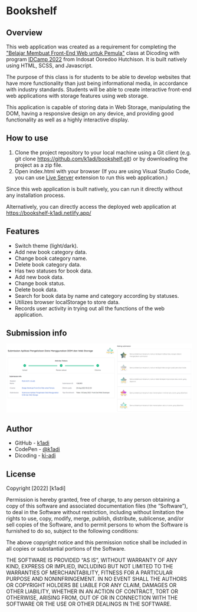 # Bookshelf

## Overview
This web application was created as a requirement for completing the ["Belajar Membuat Front-End Web untuk Pemula"](https://www.dicoding.com/academies/315) class at Dicoding with program [IDCamp 2022](https://idcamp.ioh.co.id/) from Indosat Ooredoo Hutchison. It is built natively using HTML, SCSS, and Javascript.

The purpose of this class is for students to be able to develop websites that have more functionality than just being informational media, in accordance with industry standards. Students will be able to create interactive front-end web applications with storage features using web storage.

This application is capable of storing data in Web Storage, manipulating the DOM, having a responsive design on any device, and providing good functionality as well as a highly interactive display.

## How to use
1. Clone the project repository to your local machine using a Git client (e.g. git clone https://github.com/k1adi/bookshelf.git) or by downloading the project as a zip file.
2. Open index.html with your browser (If you are using Visual Studio Code, you can use [Live Server](https://marketplace.visualstudio.com/items?itemName=ritwickdey.LiveServer) extension to run this web application.)

Since this web application is built natively, you can run it directly without any installation process.

Alternatively, you can directly access the deployed web application at https://bookshelf-k1adi.netlify.app/

## Features
- Switch theme (light/dark).
- Add new book category data.
- Change book category name.
- Delete book category data.
- Has two statuses for book data.
- Add new book data.
- Change book status.
- Delete book data.
- Search for book data by name and category according by statuses.
- Utilizes browser localStorage to store data.
- Records user activity in trying out all the functions of the web application.

## Submission info
![Submission info](screenshoot/submission-info.png)

## Author
- GitHub - [k1adi](https://github.com/k1adi)
- CodePen - [@k1adi](https://codepen.io/k1adi)
- Dicoding - [ki-adi](https://www.dicoding.com/users/ki-adi)

## License
Copyright [2022] [k1adi]

Permission is hereby granted, free of charge, to any person obtaining a copy of this software and associated documentation files (the “Software”), to deal in the Software without restriction, including without limitation the rights to use, copy, modify, merge, publish, distribute, sublicense, and/or sell copies of the Software, and to permit persons to whom the Software is furnished to do so, subject to the following conditions:

The above copyright notice and this permission notice shall be included in all copies or substantial portions of the Software.

THE SOFTWARE IS PROVIDED “AS IS”, WITHOUT WARRANTY OF ANY KIND, EXPRESS OR IMPLIED, INCLUDING BUT NOT LIMITED TO THE WARRANTIES OF MERCHANTABILITY, FITNESS FOR A PARTICULAR PURPOSE AND NONINFRINGEMENT. IN NO EVENT SHALL THE AUTHORS OR COPYRIGHT HOLDERS BE LIABLE FOR ANY CLAIM, DAMAGES OR OTHER LIABILITY, WHETHER IN AN ACTION OF CONTRACT, TORT OR OTHERWISE, ARISING FROM, OUT OF OR IN CONNECTION WITH THE SOFTWARE OR THE USE OR OTHER DEALINGS IN THE SOFTWARE.
